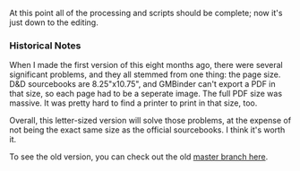 At this point all of the processing and scripts should be complete; now it's just down to the editing.

### Historical Notes

When I made the first version of this eight months ago, there were several significant problems, and they all stemmed from one thing: the page size. D&D sourcebooks are 8.25"x10.75", and GMBinder can't export a PDF in that size, so each page had to be a seperate image. The full PDF size was massive. It was pretty hard to find a printer to print in that size, too.

Overall, this letter-sized version will solve those problems, at the expense of not being the exact same size as the official sourcebooks. I think it's worth it.

To see the old version, you can check out the old [master branch here](https://github.com/TheKingElessar/Dougyns-Codex-of-the-Spells/tree/master).